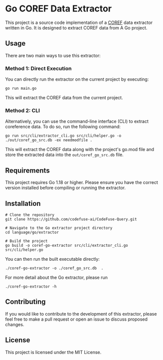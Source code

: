 # Go COREF Data Extractor

This project is a source code implementation of a [COREF](https://github.com/codefuse-ai/CodeFuse-Query?tab=readme-ov-file#code-data-model-coref) data extractor written in Go. It is designed to extract COREF data from A Go project.

## Usage

There are two main ways to use this extractor:

### Method 1: Direct Execution

You can directly run the extractor on the current project by executing:

```shell
go run main.go
``` 

This will extract the COREF data from the current project.

### Method 2: CLI

Alternatively, you can use the command-line interface (CLI) to extract coreference data. To do so, run the following command:

```shell
go run src/cli/extractor_cli.go src/cli/helper.go -o ./out/coref_go_src.db -ex needmodfile .
```

This will extract the COREF data along with the project's go.mod file and store the extracted data into the `out/coref_go_src.db` file.


## Requirements

This project requires Go 1.18 or higher. Please ensure you have the correct version installed before compiling or running the extractor.


## Installation

```shell
# Clone the repository
git clone https://github.com/codefuse-ai/CodeFuse-Query.git

# Navigate to the Go extractor project directory
cd language/go/extractor

# Build the project
go build -o coref-go-extractor src/cli/extractor_cli.go src/cli/helper.go

```

You can then run the built executable directly:

```shell
./coref-go-extractor -o ./coref_go_src.db  .
```

For more detail about the Go extractor, please run 

```shell
./coref-go-extractor -h
```

## Contributing

If you would like to contribute to the development of this extractor, please feel free to make a pull request or open an issue to discuss proposed changes.

## License
This project is licensed under the MIT License.